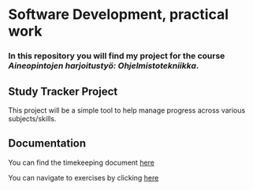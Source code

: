 # Software Development, practical work

### In this repository you will find my project for the course _Aineopintojen harjoitustyö: Ohjelmistotekniikka_.

## Study Tracker Project
This project will be a simple tool to help manage progress across various subjects/skills.

## Documentation
You can find the timekeeping document [here](https://github.com/kirkeruusalu/software-project/blob/main/documentation/timetracking.md)

You can navigate to exercises by clicking [here](https://github.com/kirkeruusalu/software-project/tree/main/exercises)



